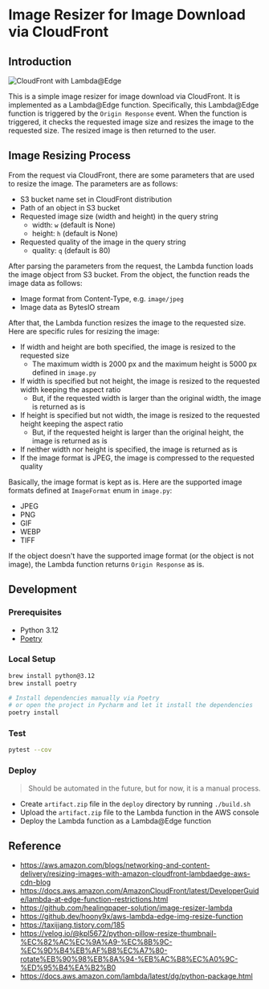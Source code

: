 # Image Resizer for Image Download via CloudFront

## Introduction

![CloudFront with Lambda@Edge](https://d2908q01vomqb2.cloudfront.net/5b384ce32d8cdef02bc3a139d4cac0a22bb029e8/2018/02/01/1.png)

This is a simple image resizer for image download via CloudFront. It is implemented as a Lambda@Edge function. Specifically, this Lambda@Edge function is triggered by the `Origin Response` event. When the function is triggered, it checks the requested image size and resizes the image to the requested size. The resized image is then returned to the user.

## Image Resizing Process

From the request via CloudFront, there are some parameters that are used to resize the image. The parameters are as follows:

- S3 bucket name set in CloudFront distribution
- Path of an object in S3 bucket
- Requested image size (width and height) in the query string
  - width: `w` (default is None)
  - height: `h` (default is None)
- Requested quality of the image in the query string
  - quality: `q` (default is 80)

After parsing the parameters from the request, the Lambda function loads the image object from S3 bucket. From the object, the function reads the image data as follows:

- Image format from Content-Type, e.g. `image/jpeg`
- Image data as BytesIO stream

After that, the Lambda function resizes the image to the requested size. Here are specific rules for resizing the image:

- If width and height are both specified, the image is resized to the requested size
  - The maximum width is 2000 px and the maximum height is 5000 px defined in `image.py`
- If width is specified but not height, the image is resized to the requested width keeping the aspect ratio
  - But, if the requested width is larger than the original width, the image is returned as is
- If height is specified but not width, the image is resized to the requested height keeping the aspect ratio
  - But, if the requested height is larger than the original height, the image is returned as is
- If neither width nor height is specified, the image is returned as is
- If the image format is JPEG, the image is compressed to the requested quality

Basically, the image format is kept as is. Here are the supported image formats defined at `ImageFormat` enum in `image.py`:

- JPEG
- PNG
- GIF
- WEBP
- TIFF

If the object doesn't have the supported image format (or the object is not image), the Lambda function returns `Origin Response` as is.

## Development

### Prerequisites

- Python 3.12
- [Poetry](https://python-poetry.org)

### Local Setup

```bash
brew install python@3.12
brew install poetry

# Install dependencies manually via Poetry
# or open the project in Pycharm and let it install the dependencies 
poetry install
```

### Test

```bash
pytest --cov
```

### Deploy

> Should be automated in the future, but for now, it is a manual process.

- Create `artifact.zip` file in the `deploy` directory by running `./build.sh`
- Upload the `artifact.zip` file to the Lambda function in the AWS console
- Deploy the Lambda function as a Lambda@Edge function

## Reference

- https://aws.amazon.com/blogs/networking-and-content-delivery/resizing-images-with-amazon-cloudfront-lambdaedge-aws-cdn-blog
- https://docs.aws.amazon.com/AmazonCloudFront/latest/DeveloperGuide/lambda-at-edge-function-restrictions.html
- https://github.com/healingpaper-solution/image-resizer-lambda
- https://github.dev/hoony9x/aws-lambda-edge-img-resize-function
- https://taxijjang.tistory.com/185
- https://velog.io/@kpl5672/python-pillow-resize-thumbnail-%EC%82%AC%EC%9A%A9-%EC%8B%9C-%EC%9D%B4%EB%AF%B8%EC%A7%80-rotate%EB%90%98%EB%8A%94-%EB%AC%B8%EC%A0%9C-%ED%95%B4%EA%B2%B0
- https://docs.aws.amazon.com/lambda/latest/dg/python-package.html
